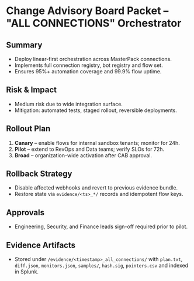 # Change Advisory Board Packet – "ALL CONNECTIONS" Orchestrator

## Summary
- Deploy linear-first orchestration across MasterPack connections.
- Implements full connection registry, bot registry and flow set.
- Ensures 95%+ automation coverage and 99.9% flow uptime.

## Risk & Impact
- Medium risk due to wide integration surface.
- Mitigation: automated tests, staged rollout, reversible deployments.

## Rollout Plan
1. **Canary** – enable flows for internal sandbox tenants; monitor for 24h.
2. **Pilot** – extend to RevOps and Data teams; verify SLOs for 72h.
3. **Broad** – organization-wide activation after CAB approval.

## Rollback Strategy
- Disable affected webhooks and revert to previous evidence bundle.
- Restore state via `evidence/<ts>_*/` records and idempotent flow keys.

## Approvals
- Engineering, Security, and Finance leads sign-off required prior to pilot.

## Evidence Artifacts
- Stored under `/evidence/<timestamp>_all_connections/` with `plan.txt`, `diff.json`, `monitors.json`, `samples/`, `hash.sig`, `pointers.csv` and indexed in Splunk.

